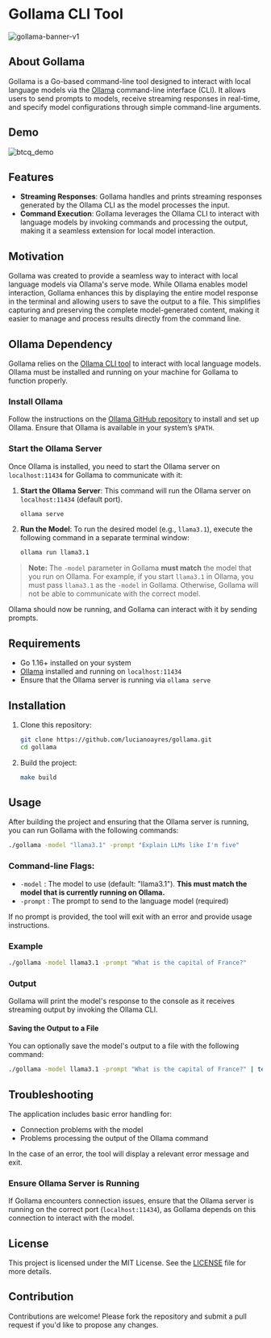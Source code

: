 # Gollama CLI Tool

![gollama-banner-v1](https://github.com/user-attachments/assets/6dec07fd-2adb-4eb8-8e67-5b2d9445c209)

## About Gollama

Gollama is a Go-based command-line tool designed to interact with local language models via the [Ollama](https://github.com/jmorganca/ollama) command-line interface (CLI). It allows users to send prompts to models, receive streaming responses in real-time, and specify model configurations through simple command-line arguments.

## Demo

![btcq_demo](https://github.com/user-attachments/assets/180b8196-d1d2-44b9-95f3-19deeed4d808)

## Features

-   **Streaming Responses**: Gollama handles and prints streaming responses generated by the Ollama CLI as the model processes the input.
-   **Command Execution**: Gollama leverages the Ollama CLI to interact with language models by invoking commands and processing the output, making it a seamless extension for local model interaction.

## Motivation

Gollama was created to provide a seamless way to interact with local language models via Ollama's serve mode. While Ollama enables model interaction, Gollama enhances this by displaying the entire model response in the terminal and allowing users to save the output to a file. This simplifies capturing and preserving the complete model-generated content, making it easier to manage and process results directly from the command line.

## Ollama Dependency

Gollama relies on the [Ollama CLI tool](https://github.com/jmorganca/ollama) to interact with local language models. Ollama must be installed and running on your machine for Gollama to function properly.

### Install Ollama

Follow the instructions on the [Ollama GitHub repository](https://github.com/jmorganca/ollama) to install and set up Ollama. Ensure that Ollama is available in your system’s `$PATH`.

### Start the Ollama Server

Once Ollama is installed, you need to start the Ollama server on `localhost:11434` for Gollama to communicate with it:

1. **Start the Ollama Server**: This command will run the Ollama server on `localhost:11434` (default port).

    ```bash
    ollama serve
    ```

2. **Run the Model**: To run the desired model (e.g., `llama3.1`), execute the following command in a separate terminal window:
    ```bash
    ollama run llama3.1
    ```

> **Note:** The `-model` parameter in Gollama **must match** the model that you run on Ollama. For example, if you start `llama3.1` in Ollama, you must pass `llama3.1` as the `-model` in Gollama. Otherwise, Gollama will not be able to communicate with the correct model.

Ollama should now be running, and Gollama can interact with it by sending prompts.

## Requirements

-   Go 1.16+ installed on your system
-   [Ollama](https://github.com/jmorganca/ollama) installed and running on `localhost:11434`
-   Ensure that the Ollama server is running via `ollama serve`

## Installation

1. Clone this repository:

    ```bash
    git clone https://github.com/lucianoayres/gollama.git
    cd gollama
    ```

2. Build the project:

    ```bash
    make build
    ```

## Usage

After building the project and ensuring that the Ollama server is running, you can run Gollama with the following commands:

```bash
./gollama -model "llama3.1" -prompt "Explain LLMs like I'm five"
```

### Command-line Flags:

-   `-model` : The model to use (default: "llama3.1"). **This must match the model that is currently running on Ollama.**
-   `-prompt` : The prompt to send to the language model (required)

If no prompt is provided, the tool will exit with an error and provide usage instructions.

### Example

```bash
./gollama -model llama3.1 -prompt "What is the capital of France?"
```

### Output

Gollama will print the model's response to the console as it receives streaming output by invoking the Ollama CLI.

#### Saving the Output to a File

You can optionally save the model's output to a file with the following command:

```bash
./gollama -model llama3.1 -prompt "What is the capital of France?" | tee answer.txt
```

## Troubleshooting

The application includes basic error handling for:

-   Connection problems with the model
-   Problems processing the output of the Ollama command

In the case of an error, the tool will display a relevant error message and exit.

### Ensure Ollama Server is Running

If Gollama encounters connection issues, ensure that the Ollama server is running on the correct port (`localhost:11434`), as Gollama depends on this connection to interact with the model.

## License

This project is licensed under the MIT License. See the [LICENSE](LICENSE) file for more details.

## Contribution

Contributions are welcome! Please fork the repository and submit a pull request if you'd like to propose any changes.
